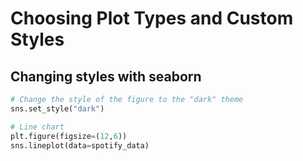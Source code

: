 # Choosing Plot Types and Custom Styles

## Changing styles with seaborn
```python
# Change the style of the figure to the "dark" theme
sns.set_style("dark")

# Line chart 
plt.figure(figsize=(12,6))
sns.lineplot(data=spotify_data)
```